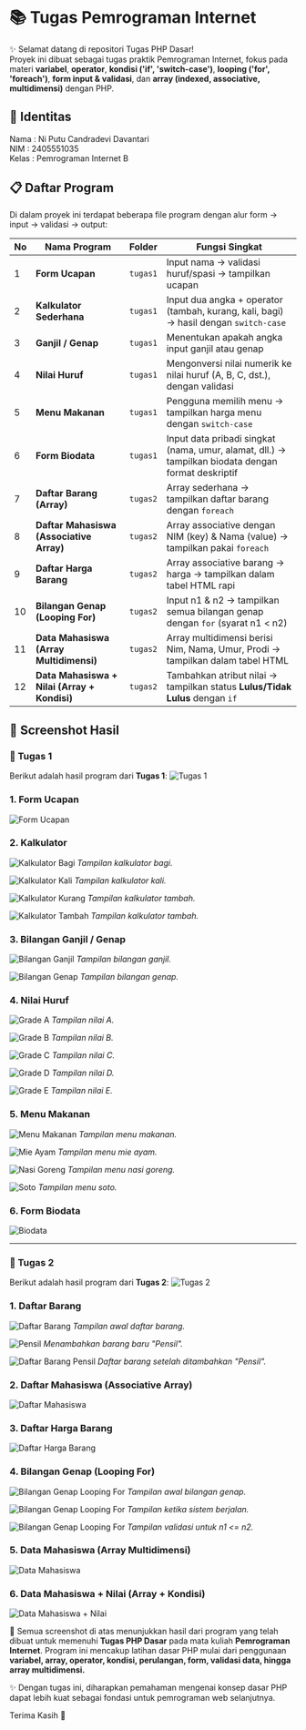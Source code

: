 # 📚 Tugas Pemrograman Internet

✨ Selamat datang di repositori Tugas PHP Dasar!  
Proyek ini dibuat sebagai tugas praktik Pemrograman Internet, fokus pada materi **variabel**, **operator**, **kondisi ('if', 'switch-case')**, **looping ('for', 'foreach')**, **form input & validasi**, dan **array (indexed, associative, multidimensi)** dengan PHP.

## 👤 Identitas
Nama   : Ni Putu Candradevi Davantari <br>
NIM    : 2405551035 <br>
Kelas  : Pemrograman Internet B <br>

## 📋 Daftar Program

Di dalam proyek ini terdapat beberapa file program dengan alur form → input → validasi → output:

| No | Nama Program | Folder | Fungsi Singkat |
|----|--------------|--------|----------------|
| 1  | **Form Ucapan** | `tugas1` | Input nama → validasi huruf/spasi → tampilkan ucapan |
| 2  | **Kalkulator Sederhana** | `tugas1` | Input dua angka + operator (tambah, kurang, kali, bagi) → hasil dengan `switch-case` |
| 3  | **Ganjil / Genap** | `tugas1` | Menentukan apakah angka input ganjil atau genap |
| 4  | **Nilai Huruf** | `tugas1` | Mengonversi nilai numerik ke nilai huruf (A, B, C, dst.), dengan validasi |
| 5  | **Menu Makanan** | `tugas1` | Pengguna memilih menu → tampilkan harga menu dengan `switch-case` |
| 6  | **Form Biodata** | `tugas1` | Input data pribadi singkat (nama, umur, alamat, dll.) → tampilkan biodata dengan format deskriptif |
| 7  | **Daftar Barang (Array)** | `tugas2` | Array sederhana → tampilkan daftar barang dengan `foreach` |
| 8  | **Daftar Mahasiswa (Associative Array)** | `tugas2` | Array associative dengan NIM (key) & Nama (value) → tampilkan pakai `foreach` |
| 9  | **Daftar Harga Barang** | `tugas2` | Array associative barang → harga → tampilkan dalam tabel HTML rapi |
| 10 | **Bilangan Genap (Looping For)** | `tugas2` | Input n1 & n2 → tampilkan semua bilangan genap dengan `for` (syarat n1 < n2) |
| 11 | **Data Mahasiswa (Array Multidimensi)** | `tugas2` | Array multidimensi berisi Nim, Nama, Umur, Prodi → tampilkan dalam tabel HTML |
| 12 | **Data Mahasiswa + Nilai (Array + Kondisi)** | `tugas2` | Tambahkan atribut nilai → tampilkan status **Lulus/Tidak Lulus** dengan `if` |

## 📸 Screenshot Hasil

### 📝 Tugas 1
Berikut adalah hasil program dari **Tugas 1**:
![Tugas 1](gambar/tugas1.png)

### 1. Form Ucapan  
![Form Ucapan](gambar/form-ucapan.png)

### 2. Kalkulator
![Kalkulator Bagi](gambar/kalkulator-bagi.png)
*Tampilan kalkulator bagi.*

![Kalkulator Kali](gambar/kalkulator-kali.png)
*Tampilan kalkulator kali.*

![Kalkulator Kurang](gambar/kalkulator-kurang.png)
*Tampilan kalkulator tambah.*

![Kalkulator Tambah](gambar/kalkulator-tambah.png)
*Tampilan kalkulator tambah.*

### 3. Bilangan Ganjil / Genap
![Bilangan Ganjil](gambar/ganjil.png)
*Tampilan bilangan ganjil.*

![Bilangan Genap](gambar/genap.png)
*Tampilan bilangan genap.*

### 4. Nilai Huruf
![Grade A](gambar/gradeA.png)
*Tampilan nilai A.*

![Grade B](gambar/gradeB.png)
*Tampilan nilai B.*

![Grade C](gambar/gradeC.png)
*Tampilan nilai C.*

![Grade D](gambar/gradeD.png)
*Tampilan nilai D.*

![Grade E](gambar/gradeE.png)
*Tampilan nilai E.*

### 5. Menu Makanan
![Menu Makanan](gambar/menu-makanan.png)
*Tampilan menu makanan.*

![Mie Ayam](gambar/mie-ayam.png)
*Tampilan menu mie ayam.*

![Nasi Goreng](gambar/nasi-goreng.png)
*Tampilan menu nasi goreng.*

![Soto](gambar/soto.png)
*Tampilan menu soto.*

### 6. Form Biodata
![Biodata](gambar/biodata.png)

---

### 📝 Tugas 2
Berikut adalah hasil program dari **Tugas 2**:
![Tugas 2](gambar/tugas2.png)

### 1. Daftar Barang
![Daftar Barang](gambar/daftar-barang.png)
*Tampilan awal daftar barang.*

![Pensil](gambar/pensil.png)
*Menambahkan barang baru "Pensil".*

![Daftar Barang Pensil](gambar/daftar-barang-pensil.png)
*Daftar barang setelah ditambahkan "Pensil".*

### 2. Daftar Mahasiswa (Associative Array)
![Daftar Mahasiswa](gambar/daftar-mahasiswa.png)

### 3. Daftar Harga Barang
![Daftar Harga Barang](gambar/daftar-harga-barang.png)

### 4. Bilangan Genap (Looping For)
![Bilangan Genap Looping For](gambar/tampil-genap.png)
*Tampilan awal bilangan genap.*

![Bilangan Genap Looping For](gambar/tampil-bilangan-genap.png)
*Tampilan ketika sistem berjalan.*

![Bilangan Genap Looping For](gambar/validasi-genap.png)
*Tampilan validasi untuk n1 <= n2.*

### 5. Data Mahasiswa (Array Multidimensi)
![Data Mahasiswa](gambar/data-mahasiswa.png)

### 6. Data Mahasiswa + Nilai (Array + Kondisi)
![Data Mahasiswa + Nilai](gambar/data-mahasiswa-lulus.png)

📌 Semua screenshot di atas menunjukkan hasil dari program yang telah dibuat untuk memenuhi **Tugas PHP Dasar** pada mata kuliah **Pemrograman Internet**. Program ini mencakup latihan dasar PHP mulai dari penggunaan **variabel, array, operator, kondisi, perulangan, form, validasi data, hingga array multidimensi.**

✨ Dengan tugas ini, diharapkan pemahaman mengenai konsep dasar PHP dapat lebih kuat sebagai fondasi untuk pemrograman web selanjutnya.

Terima Kasih 🙏
